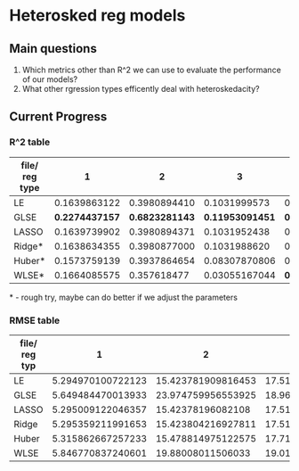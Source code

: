 # Heterosked reg models


## Main questions
1. Which metrics other than R^2 we can use to evaluate the performance of our models?
2. What other rgression types efficently deal with heteroskedacity?


## Current Progress

### R^2 table

| file/ reg type            | 1            | 2            | 3             | 4              | 5            |
| ------------------------- | ------------ | ------------ | ------------- | -------------- | ------------ |
| LE                        | 0.1639863122 | 0.3980894410 | 0.1031999573  | 0.0275947359   | 0.280575792  |
| GLSE                      | **0.2274437157** | **0.6823281143** | **0.11953091451** | **0.9745862243**   | **0.711592781**  |
| LASSO                     | 0.1639739902 | 0.3980894371 | 0.1031952438  | 0.02759473566  | 0.2805757898 |
| Ridge*                    | 0.1638634355 | 0.3980877000 | 0.1031988620  | 0.02670308780  | 0.2805165134 |
| Huber*                    | 0.1573759139 | 0.3937864654 | 0.08307870806 | 0.006033289645 | 0.2581856714 |
| WLSE*                     | 0.1664085575 | 0.357618477  | 0.03055167044 | **0.8342292431**   | **0.4385992690** |

\* - rough try, maybe can do better if we adjust the parameters


### RMSE table 

| file/ reg typ | 1                 | 2                  | 3                  | 4                  | 5                  |
|---------------|-------------------|--------------------|--------------------|--------------------|--------------------|
| LE            | 5.294970100722123 | 15.423781909816453 | 17.518018349312523 | 5.0732698413588375 | 11.102325107379786 |
| GLSE          | 5.649484470013933 | 23.974759956553925 | 18.96526967901268  | 8.518752862964678  | 14.685501018671081 |
| LASSO         | 5.295009122046357 | 15.42378196082108  | 17.518064385353462 | 5.073269842078679  | 11.102325129029348 |
| Ridge         | 5.295359211991653 | 15.423804216927811 | 17.51802904689963  | 5.075595278718663  | 11.102782503341396 |
| Huber         | 5.315862667257233 | 15.478814975122575 | 17.7134516245657   | 5.129207063129075  | 11.273766249778449 |
| WLSE          | 5.846770837240601 | 19.88008011506033  | 19.014696464711808 | 7.705631806696538  | 14.800132094553431 |

